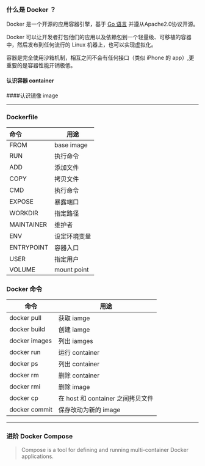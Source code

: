 ### 什么是 Docker ？

Docker 是一个开源的应用容器引擎，基于 [Go 语言](https://www.runoob.com/go/go-tutorial.html) 并遵从Apache2.0协议开源。

Docker 可以让开发者打包他们的应用以及依赖包到一个轻量级、可移植的容器中，然后发布到任何流行的 Linux 机器上，也可以实现虚拟化。

容器是完全使用沙箱机制，相互之间不会有任何接口（类似 iPhone 的 app）,更重要的是容器性能开销极低。

#### 认识容器 container

>

####认识镜像 image

>

---

### Dockerfile

| 命令       | 用途         |
| :--------- | ------------ |
| FROM       | base image   |
| RUN        | 执行命令     |
| ADD        | 添加文件     |
| COPY       | 拷贝文件     |
| CMD        | 执行命令     |
| EXPOSE     | 暴露端口     |
| WORKDIR    | 指定路径     |
| MAINTAINER | 维护者       |
| ENV        | 设定环境变量 |
| ENTRYPOINT | 容器入口     |
| USER       | 指定用户     |
| VOLUME     | mount point  |


### Docker 命令

| 命令          | 用途                              |
| ------------- | --------------------------------- |
| docker pull   | 获取 iamge                        |
| docker  build | 创建 iamge                        |
| docker images | 列出 iamges                       |
| docker run    | 运行 container                    |
| docker ps     | 列出 container                    |
| docker rm     | 删除 container                    |
| docker rmi    | 删除 image                        |
| docker cp     | 在 host 和 container 之间拷贝文件 |
| docker commit | 保存改动为新的 image              |

---

### 进阶 Docker Compose

>Compose is a tool for defining and running multi-container Docker applications.


